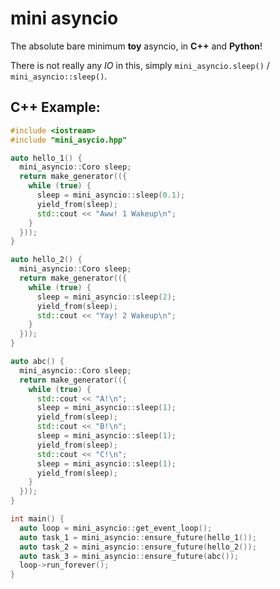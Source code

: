 # mini asyncio

The absolute bare minimum **toy** asyncio, in **C++** and **Python**!


There is not really any _IO_ in this, simply `mini_asyncio.sleep()` / `mini_asyncio::sleep()`.


## C++ Example:

```cpp
#include <iostream>
#include "mini_asycio.hpp"

auto hello_1() {
  mini_asyncio::Coro sleep;
  return make_generator(({
    while (true) {
      sleep = mini_asyncio::sleep(0.1);
      yield_from(sleep);
      std::cout << "Aww! 1 Wakeup\n";
    }
  }));
}

auto hello_2() {
  mini_asyncio::Coro sleep;
  return make_generator(({
    while (true) {
      sleep = mini_asyncio::sleep(2);
      yield_from(sleep);
      std::cout << "Yay! 2 Wakeup\n";
    }
  }));
}

auto abc() {
  mini_asyncio::Coro sleep;
  return make_generator(({
    while (true) {
      std::cout << "A!\n";
      sleep = mini_asyncio::sleep(1);
      yield_from(sleep);
      std::cout << "B!\n";
      sleep = mini_asyncio::sleep(1);
      yield_from(sleep);
      std::cout << "C!\n";
      sleep = mini_asyncio::sleep(1);
      yield_from(sleep);
    }
  }));
}

int main() {
  auto loop = mini_asyncio::get_event_loop();
  auto task_1 = mini_asyncio::ensure_future(hello_1());
  auto task_2 = mini_asyncio::ensure_future(hello_2());
  auto task_3 = mini_asyncio::ensure_future(abc());
  loop->run_forever();
}
```
